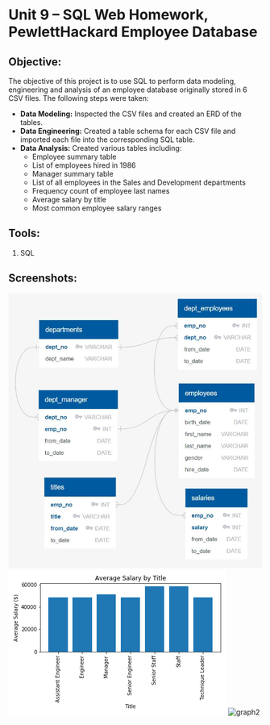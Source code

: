 # Unit 9 – SQL Web Homework, PewlettHackard Employee Database

## **Objective:**
The objective of this project is to use SQL to perform data modeling, engineering and analysis of an employee database originally stored in 6 CSV files. The following steps were taken:

* **Data Modeling:** Inspected the CSV files and created an ERD of the tables.
* **Data Engineering:** Created a table schema for each CSV file and imported each file into the corresponding SQL table.
* **Data Analysis:** Created various tables including: 
  - Employee summary table
  - List of employees hired in 1986
  - Manager summary table
  - List of all employees in the Sales and Development departments
  - Frequency count of employee last names
  - Average salary by title
  - Most common employee salary ranges

## **Tools:**
1. SQL

## **Screenshots:**
![erd.jpg](images/erd.JPG)
![graph1](images/graph1_average_salary.png)
![graph2](images_graph2_common_salary_ranges.png)
